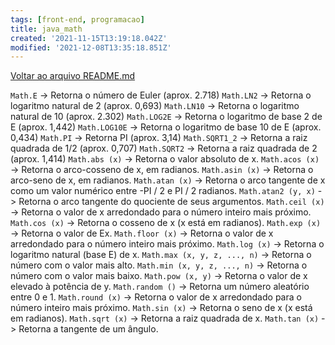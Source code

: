 ```yaml
---
tags: [front-end, programacao]
title: java_math
created: '2021-11-15T13:19:18.042Z'
modified: '2021-12-08T13:35:18.851Z'
---
```


[Voltar ao arquivo README.md](./javascrip_poo.md)

`Math.E` -> Retorna o número de Euler (aprox. 2.718)
`Math.LN2` -> Retorna o logaritmo natural de 2 (aprox. 0,693)
`Math.LN10` -> Retorna o logaritmo natural de 10 (aprox. 2.302)
`Math.LOG2E` -> Retorna o logaritmo de base 2 de E (aprox. 1,442)
`Math.LOG10E` -> Retorna o logaritmo de base 10 de E (aprox. 0,434)
`Math.PI` -> Retorna PI (aprox. 3,14)
`Math.SQRT1_2` -> Retorna a raiz quadrada de 1/2 (aprox. 0,707)
`Math.SQRT2` -> Retorna a raiz quadrada de 2 (aprox. 1,414)
`Math.abs (x)` -> Retorna o valor absoluto de x.
`Math.acos (x)` -> Retorna o arco-cosseno de x, em radianos.
`Math.asin (x)` -> Retorna o arco-seno de x, em radianos.
`Math.atan (x)` -> Retorna o arco tangente de x como um valor numérico entre -PI / 2 e PI / 2 radianos.
`Math.atan2 (y, x)` -> Retorna o arco tangente do quociente de seus argumentos.
`Math.ceil (x)` -> Retorna o valor de x arredondado para o número inteiro mais próximo.
`Math.cos (x)` -> Retorna o cosseno de x (x está em radianos).
`Math.exp (x)` -> Retorna o valor de Ex.
`Math.floor (x)` -> Retorna o valor de x arredondado para o número inteiro mais próximo.
`Math.log (x)` -> Retorna o logaritmo natural (base E) de x.
`Math.max (x, y, z, ..., n)` -> Retorna o número com o valor mais alto.
`Math.min (x, y, z, ..., n)` -> Retorna o número com o valor mais baixo.
`Math.pow (x, y)` -> Retorna o valor de x elevado à potência de y.
`Math.random ()` -> Retorna um número aleatório entre 0 e 1.
`Math.round (x)` -> Retorna o valor de x arredondado para o número inteiro mais próximo.
`Math.sin (x)` -> Retorna o seno de x (x está em radianos).
`Math.sqrt (x)` -> Retorna a raiz quadrada de x.
`Math.tan (x)` -> Retorna a tangente de um ângulo.
